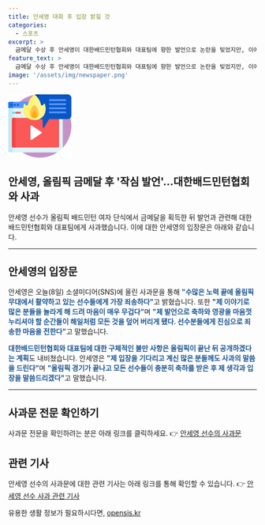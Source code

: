 ```yaml
---
title: 안세영 대회 후 입장 밝힐 것
categories:
  - 스포츠
excerpt: >
  금메달 수상 후 안세영이 대한배드민턴협회와 대표팀에 향한 발언으로 논란을 빚었지만, 이에 대해 사과하며 안심을 냈다. 안세영은 SNS를 통해 선수들에게 사과를 표현하고, 대한배드민턴협회와 대표팀에 대한 구체적인 불만 사항은 올림픽 종료 후 공개할 것이라고 밝혔다. 관련해서 그녀의 입장을 기다리는 이들에게도 사과의 말을 전했다.
feature_text: >
  금메달 수상 후 안세영이 대한배드민턴협회와 대표팀에 향한 발언으로 논란을 빚었지만, 이에 대해 사과하며 안심을 냈다. 안세영은 SNS를 통해 선수들에게 사과를 표현하고, 대한배드민턴협회와 대표팀에 대한 구체적인 불만 사항은 올림픽 종료 후 공개할 것이라고 밝혔다. 관련해서 그녀의 입장을 기다리는 이들에게도 사과의 말을 전했다.
image: '/assets/img/newspaper.png'
---
```


<p><img src="/assets/img/news.png" alt="rentncar 속보" /></p>

<h2>안세영, 올림픽 금메달 후 '작심 발언'...대한배드민턴협회와 사과</h2>

<p data-ke-size="size16">안세영 선수가 올림픽 배드민턴 여자 단식에서 금메달을 획득한 뒤 발언과 관련해 대한배드민턴협회와 대표팀에게 사과했습니다. 이에 대한 안세영의 입장문은 아래와 같습니다. </p>

<hr>

<h2>안세영의 입장문</h2>

<p>안세영은 오늘(8일) 소셜미디어(SNS)에 올린 사과문을 통해 <b><span style="color: #1a5490;">"수많은 노력 끝에 올림픽 무대에서 활약하고 있는 선수들에게 가장 죄송하다"</span></b>고 밝혔습니다. 또한 <b><span style="color: #1a5490;">"제 이야기로 많은 분들을 놀라게 해 드려 마음이 매우 무겁다"</span></b>며 <b><span style="color: #1a5490;">"제 발언으로 축하와 영광을 마음껏 누리셔야 할 순간들이 해일처럼 모든 것을 덮어 버리게 됐다. 선수분들에게 진심으로 죄송한 마음을 전한다"</span></b>고 말했습니다.</p>

<p><b><span style="color: #1a5490;">대한배드민턴협회와 대표팀에 대한 구체적인 불만 사항은 올림픽이 끝난 뒤 공개하겠다는 계획</span></b>도 내비쳤습니다. 안세영은 <b><span style="color: #1a5490;">"제 입장을 기다리고 계신 많은 분들께도 사과의 말씀을 드린다"</span></b>며 <b><span style="color: #1a5490;">"올림픽 경기가 끝나고 모든 선수들이 충분히 축하를 받은 후 제 생각과 입장을 말씀드리겠다"</span></b>고 말했습니다.</p>

<hr>

<h2>사과문 전문 확인하기</h2>

<p>사과문 전문을 확인하려는 분은 아래 링크를 클릭하세요. 👉 <a href="https://www.example.com/apology_letter">안세영 선수의 사과문</a></p>

<h2>관련 기사</h2>

<p>안세영 선수의 사과문에 대한 관련 기사는 아래 링크를 통해 확인할 수 있습니다. 👉 <a href="https://www.example.com/apology_article">안세영 선수 사과 관련 기사</a></p>
유용한 생활 정보가 필요하시다면, <a href="https://opensis.kr" rel="dofollow">opensis.kr</a>


